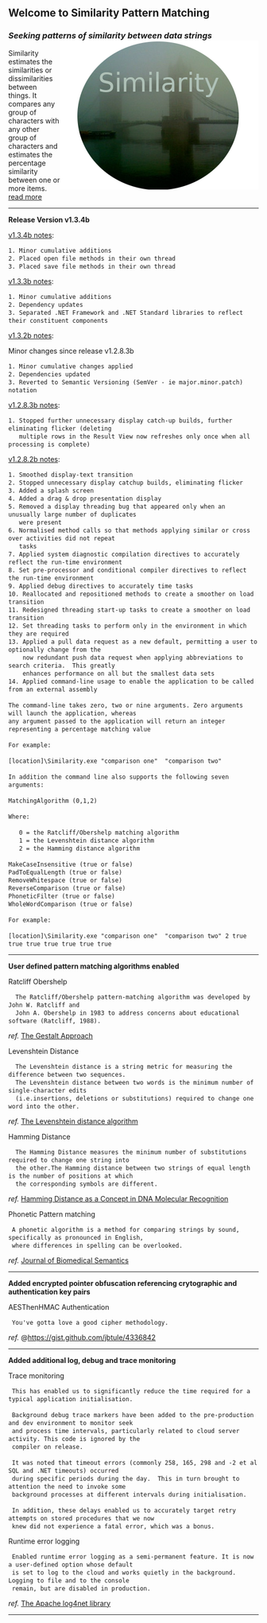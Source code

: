## Welcome to Similarity Pattern Matching
### *Seeking patterns of similarity between data strings* <img align="right" src="./images/NAVSimilarityLogo.png">
Similarity estimates the similarities or dissimilarities between things. It compares any group of characters with any other group of characters and estimates the percentage similarity between one or more items. [read more][]
***

**Release Version v1.3.4b**

[v1.3.4b notes][]:

	1. Minor cumulative additions
	2. Placed open file methods in their own thread
	3. Placed save file methods in their own thread

[v1.3.3b notes][]:

	1. Minor cumulative additions
	2. Dependency updates
	3. Separated .NET Framework and .NET Standard libraries to reflect their constituent components

[v1.3.2b notes][]:

Minor changes since release v1.2.8.3b

	1. Minor cumulative changes applied
	2. Dependencies updated
	3. Reverted to Semantic Versioning (SemVer - ie major.minor.patch) notation

[v1.2.8.3b notes][]:

	1. Stopped further unnecessary display catch-up builds, further eliminating flicker (deleting 
	   multiple rows in the Result View now refreshes only once when all processing is complete)

[v1.2.8.2b notes][]:

	1. Smoothed display-text transition
	2. Stopped unnecessary display catchup builds, eliminating flicker
	3. Added a splash screen
	4. Added a drag & drop presentation display
	5. Removed a display threading bug that appeared only when an unusually large number of duplicates
	   were present
	6. Normalised method calls so that methods applying similar or cross over activities did not repeat 
	   tasks
	7. Applied system diagnostic compilation directives to accurately reflect the run-time environment
	8. Set pre-processor and conditional compiler directives to reflect the run-time environment
	9. Applied debug directives to accurately time tasks
	10. Reallocated and repositioned methods to create a smoother on load transition
	11. Redesigned threading start-up tasks to create a smoother on load transition
	12. Set threading tasks to perform only in the environment in which they are required
	13. Applied a pull data request as a new default, permitting a user to optionally change from the 
	    now redundant push data request when applying abbreviations to search criteria.  This greatly 
	    enhances performance on all but the smallest data sets
	14. Applied command-line usage to enable the application to be called from an external assembly
	
	The command-line takes zero, two or nine arguments. Zero arguments will launch the application, whereas
	any argument passed to the application will return an integer representing a percentage matching value
	
	For example:
	
	[location]\Similarity.exe "comparison one"  "comparison two"
	
	In addition the command line also supports the following seven arguments:
	
	MatchingAlgorithm (0,1,2)
	
	Where:
	
	   0 = the Ratcliff/Obershelp matching algorithm
	   1 = the Levenshtein distance algorithm
	   2 = the Hamming distance algorithm
	
	MakeCaseInsensitive (true or false)
	PadToEqualLength (true or false)
	RemoveWhitespace (true or false)
	ReverseComparison (true or false)
	PhoneticFilter (true or false)
	WholeWordComparison (true or false)
	
	For example:
	
	[location]\Similarity.exe "comparison one"  "comparison two" 2 true true true true true true true

***

**User defined pattern matching algorithms enabled**

Ratcliff Obershelp
  
      The Ratcliff/Obershelp pattern-matching algorithm was developed by John W. Ratcliff and 
      John A. Obershelp in 1983 to address concerns about educational software (Ratcliff, 1988).

_ref._ [The Gestalt Approach][]

Levenshtein Distance
  
      The Levenshtein distance is a string metric for measuring the difference between two sequences. 
      The Levenshtein distance between two words is the minimum number of single-character edits 
      (i.e.insertions, deletions or substitutions) required to change one word into the other.

_ref._ [The Levenshtein distance algorithm][]
   
Hamming Distance
  
      The Hamming Distance measures the minimum number of substitutions required to change one string into 
      the other.The Hamming distance between two strings of equal length is the number of positions at which 
      the corresponding symbols are different.
    
_ref._ [Hamming Distance as a Concept in DNA Molecular Recognition][]
   
Phonetic Pattern matching 
  
     A phonetic algorithm is a method for comparing strings by sound, specifically as pronounced in English, 
     where differences in spelling can be overlooked.
    
_ref._ [Journal of Biomedical Semantics][]

***

**Added encrypted pointer obfuscation referencing crytographic and authentication key pairs**

AESThenHMAC Authentication

     You've gotta love a good cipher methodology.
     
_ref._ @https://gist.github.com/jbtule/4336842

***

**Added additional log, debug and trace monitoring**

Trace monitoring
  
     This has enabled us to significantly reduce the time required for a typical application initialisation.
     
     Background debug trace markers have been added to the pre-production and dev environment to monitor seek 
     and process time intervals, particularly related to cloud server activity. This code is ignored by the 
     compiler on release. 
     
     It was noted that timeout errors (commonly 258, 165, 298 and -2 et al SQL and .NET timeouts) occurred 
     during specific periods during the day.  This in turn brought to attention the need to invoke some 
     background processes at different intervals during initialisation.
     
     In addition, these delays enabled us to accurately target retry attempts on stored procedures that we now 
     knew did not experience a fatal error, which was a bonus.

Runtime error logging

     Enabled runtime error logging as a semi-permanent feature. It is now a user-defined option whose default 
     is set to log to the cloud and works quietly in the background.  Logging to file and to the console 
     remain, but are disabled in production.

_ref._ [The Apache log4net library][]

***

[Hamming Distance as a Concept in DNA Molecular Recognition]: https://pubs.acs.org/doi/full/10.1021/acsomega.7b00053
[Journal of Biomedical Semantics]: https://jbiomedsem.biomedcentral.com/articles/10.1186/s13326-019-0216-2
[The Levenshtein distance algorithm]: https://www.educative.io/edpresso/the-levenshtein-distance-algorithm
[The Gestalt Approach]: https://en.wikipedia.org/wiki/Gestalt_Pattern_Matching
[read more]: https://ceresbakalite.github.io/similarity/ 
[The Apache log4net library]: https://logging.apache.org/log4net/
[v1.2.8.3b notes]: https://github.com/ceresBakalite/similarity/releases/tag/v1.2.8.3b
[v1.2.8.2b notes]: https://github.com/ceresBakalite/similarity/releases/tag/v1.2.8.2b
[v1.3.2b notes]: https://github.com/ceresBakalite/similarity/releases/tag/v1.3.2b
[v1.3.3b notes]: https://github.com/ceresBakalite/similarity/releases/tag/v1.3.3b
[v1.3.4b notes]: https://github.com/ceresBakalite/similarity/releases/tag/v1.3.4b
